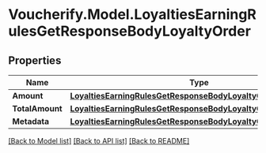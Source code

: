 # Voucherify.Model.LoyaltiesEarningRulesGetResponseBodyLoyaltyOrder

## Properties

Name | Type | Description | Notes
------------ | ------------- | ------------- | -------------
**Amount** | [**LoyaltiesEarningRulesGetResponseBodyLoyaltyOrderAmount**](LoyaltiesEarningRulesGetResponseBodyLoyaltyOrderAmount.md) |  | [optional] 
**TotalAmount** | [**LoyaltiesEarningRulesGetResponseBodyLoyaltyOrderTotalAmount**](LoyaltiesEarningRulesGetResponseBodyLoyaltyOrderTotalAmount.md) |  | [optional] 
**Metadata** | [**LoyaltiesEarningRulesGetResponseBodyLoyaltyOrderMetadata**](LoyaltiesEarningRulesGetResponseBodyLoyaltyOrderMetadata.md) |  | [optional] 

[[Back to Model list]](../README.md#documentation-for-models) [[Back to API list]](../README.md#documentation-for-api-endpoints) [[Back to README]](../README.md)

